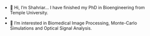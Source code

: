- 👋 Hi, I’m Shahriar... I have finished my PhD in Bioengineering from Temple University. 
- 
- 👀 I’m interested in Biomedical Image Processing, Monte-Carlo Simulations and Optical Signal Analysis. 



<!---
arefin029/arefin029 is a ✨ special ✨ repository because its `README.md` (this file) appears on your GitHub profile.
You can click the Preview link to take a look at your changes.
--->

